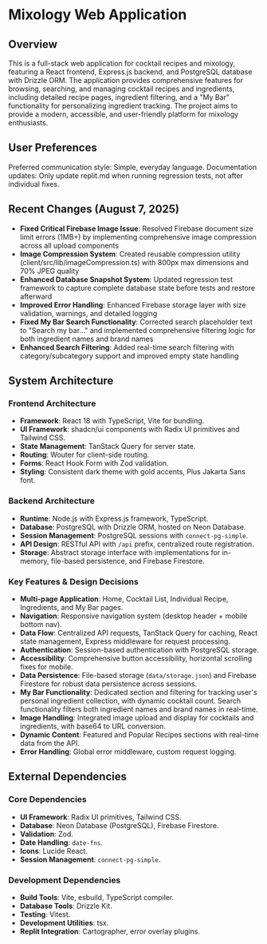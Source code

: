 # Mixology Web Application

## Overview
This is a full-stack web application for cocktail recipes and mixology, featuring a React frontend, Express.js backend, and PostgreSQL database with Drizzle ORM. The application provides comprehensive features for browsing, searching, and managing cocktail recipes and ingredients, including detailed recipe pages, ingredient filtering, and a "My Bar" functionality for personalizing ingredient tracking. The project aims to provide a modern, accessible, and user-friendly platform for mixology enthusiasts.

## User Preferences
Preferred communication style: Simple, everyday language.
Documentation updates: Only update replit.md when running regression tests, not after individual fixes.

## Recent Changes (August 7, 2025)
- **Fixed Critical Firebase Image Issue**: Resolved Firebase document size limit errors (1MB+) by implementing comprehensive image compression across all upload components
- **Image Compression System**: Created reusable compression utility (client/src/lib/imageCompression.ts) with 800px max dimensions and 70% JPEG quality
- **Enhanced Database Snapshot System**: Updated regression test framework to capture complete database state before tests and restore afterward
- **Improved Error Handling**: Enhanced Firebase storage layer with size validation, warnings, and detailed logging
- **Fixed My Bar Search Functionality**: Corrected search placeholder text to "Search my bar..." and implemented comprehensive filtering logic for both ingredient names and brand names
- **Enhanced Search Filtering**: Added real-time search filtering with category/subcategory support and improved empty state handling

## System Architecture

### Frontend Architecture
- **Framework**: React 18 with TypeScript, Vite for bundling.
- **UI Framework**: shadcn/ui components with Radix UI primitives and Tailwind CSS.
- **State Management**: TanStack Query for server state.
- **Routing**: Wouter for client-side routing.
- **Forms**: React Hook Form with Zod validation.
- **Styling**: Consistent dark theme with gold accents, Plus Jakarta Sans font.

### Backend Architecture
- **Runtime**: Node.js with Express.js framework, TypeScript.
- **Database**: PostgreSQL with Drizzle ORM, hosted on Neon Database.
- **Session Management**: PostgreSQL sessions with `connect-pg-simple`.
- **API Design**: RESTful API with `/api` prefix, centralized route registration.
- **Storage**: Abstract storage interface with implementations for in-memory, file-based persistence, and Firebase Firestore.

### Key Features & Design Decisions
- **Multi-page Application**: Home, Cocktail List, Individual Recipe, Ingredients, and My Bar pages.
- **Navigation**: Responsive navigation system (desktop header + mobile bottom nav).
- **Data Flow**: Centralized API requests, TanStack Query for caching, React state management, Express middleware for request processing.
- **Authentication**: Session-based authentication with PostgreSQL storage.
- **Accessibility**: Comprehensive button accessibility, horizontal scrolling fixes for mobile.
- **Data Persistence**: File-based storage (`data/storage.json`) and Firebase Firestore for robust data persistence across sessions.
- **My Bar Functionality**: Dedicated section and filtering for tracking user's personal ingredient collection, with dynamic cocktail count. Search functionality filters both ingredient names and brand names in real-time.
- **Image Handling**: Integrated image upload and display for cocktails and ingredients, with base64 to URL conversion.
- **Dynamic Content**: Featured and Popular Recipes sections with real-time data from the API.
- **Error Handling**: Global error middleware, custom request logging.

## External Dependencies

### Core Dependencies
- **UI Framework**: Radix UI primitives, Tailwind CSS.
- **Database**: Neon Database (PostgreSQL), Firebase Firestore.
- **Validation**: Zod.
- **Date Handling**: `date-fns`.
- **Icons**: Lucide React.
- **Session Management**: `connect-pg-simple`.

### Development Dependencies
- **Build Tools**: Vite, esbuild, TypeScript compiler.
- **Database Tools**: Drizzle Kit.
- **Testing**: Vitest.
- **Development Utilities**: tsx.
- **Replit Integration**: Cartographer, error overlay plugins.